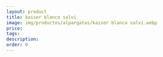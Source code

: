 ```yaml
---
layout: product
title: kaiser blanco salvi
image: img/productos/alpargatas/kaiser blanco salvi.webp
price: 
tags: 
description: 
order: 0
---
```

